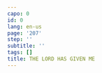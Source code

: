 ```yaml
---
capo: 0
id: 0
lang: en-us
page: '207'
step: ''
subtitle: ''
tags: []
title: THE LORD HAS GIVEN ME
---
```

